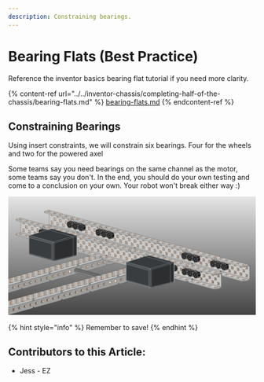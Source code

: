 ```yaml
---
description: Constraining bearings.
---
```


# Bearing Flats (Best Practice)

Reference the inventor basics bearing flat tutorial if you need more clarity.&#x20;

{% content-ref url="../../inventor-chassis/completing-half-of-the-chassis/bearing-flats.md" %}
[bearing-flats.md](../../inventor-chassis/completing-half-of-the-chassis/bearing-flats.md)
{% endcontent-ref %}

## Constraining Bearings

Using insert constraints, we will constrain six bearings.  Four for the wheels and two for the powered axel

Some teams say you need bearings on the same channel as the motor, some teams say you don't.  In the end, you should do your own testing and come to a conclusion on your own.  Your robot won't break either way :)

![Completed Bearings](<../../../../.gitbook/assets/image (184).png>)

{% hint style="info" %}
Remember to save!
{% endhint %}



## Contributors to this Article:

* Jess - EZ

